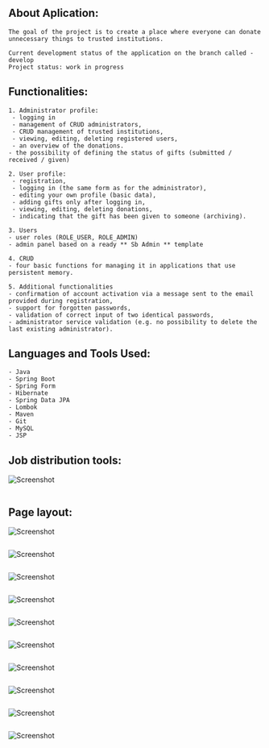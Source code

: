 ## About Aplication:
````
The goal of the project is to create a place where everyone can donate unnecessary things to trusted institutions.
````
````
Current development status of the application on the branch called - develop
Project status: work in progress
````

## Functionalities:

````
1. Administrator profile:
 - logging in
 - management of CRUD administrators,
 - CRUD management of trusted institutions,
 - viewing, editing, deleting registered users,
 - an overview of the donations.
- the possibility of defining the status of gifts (submitted / received / given)
````
````
2. User profile:
 - registration,
 - logging in (the same form as for the administrator),
 - editing your own profile (basic data),
 - adding gifts only after logging in,
 - viewing, editing, deleting donations,
 - indicating that the gift has been given to someone (archiving).
 ````
````
3. Users
- user roles (ROLE_USER, ROLE_ADMIN)
- admin panel based on a ready ** Sb Admin ** template
````
````
4. CRUD
- four basic functions for managing it in applications that use persistent memory.
````

````
5. Additional functionalities
- confirmation of account activation via a message sent to the email provided during registration,
- support for forgotten passwords,
- validation of correct input of two identical passwords,
- administrator service validation (e.g. no possibility to delete the last existing administrator).
````

## Languages and Tools Used:

````
- Java
- Spring Boot
- Spring Form
- Hibernate
- Spring Data JPA
- Lombok
- Maven
- Git
- MySQL
- JSP
````


## Job distribution tools:

![Screenshot](trello.png)
````
````

## Page layout:

![Screenshot](siteTop.png)
````
````
![Screenshot](siteMid.png)
````
````
![Screenshot](siteSMid.png)
````
````
![Screenshot](siteBottom.png)
````
````
![Screenshot](donations1.png)
````
````
![Screenshot](donation2.png)
````
````
![Screenshot](donattion3.png)
````
````
![Screenshot](donation4.png)
````
````
![Screenshot](podsumowanieda.png)
````
````
![Screenshot](final.png)
````
````
